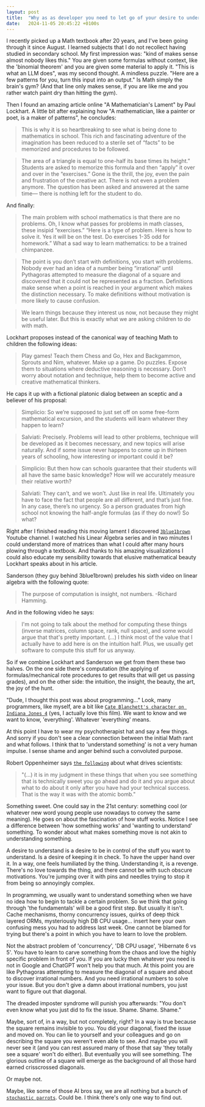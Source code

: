 ```yaml
---
layout: post
title:  "Why as as developer you need to let go of your desire to understand everything"
date:   2024-11-05 20:45:22 +0100s
---
```


I recently picked up a Math textbook after 20 years, and I've been going through it since August. I learned subjects that I do not recollect having studied in secondary school. My first impression was: "kind of makes sense almost nobody likes this." You are given some formulas without context, like the 'binomial theorem' and you are given some material to apply it. "This is what an LLM does", was my second thought. A mindless puzzle. "Here are a few patterns for you, turn this input into an output." Is Math simply the brain's gym? (And that line only makes sense, if you are like me and you rather watch paint dry than hitting the gym).

Then I found an amazing article online "A Mathematician's Lament" by Paul Lockhart. A little bit after explaining how "A mathematician, like a painter or poet, is a maker of patterns", he concludes:
> This is why it is so heartbreaking to see what is being done to mathematics in school. This rich and fascinating adventure of the imagination has been reduced to a sterile set of “facts” to be memorized and procedures to be followed.  

> The area of a triangle is equal to one-half its base times its height.” Students are asked to memorize this formula and then “apply” it over and over in the “exercises.” Gone is the thrill, the joy, even the pain and frustration of the creative act. There is not even a problem anymore. The question has been asked and answered at the same time— there is nothing left for the student to do.

And finally:
> The main problem with school mathematics is that there are no problems. Oh, I know what passes for problems in math classes, these insipid “exercises.” “Here is a type of problem. Here is how to solve it. Yes it will be on the test. Do exercises 1-35 odd for homework.” What a sad way to learn mathematics: to be a trained chimpanzee.  

> The point is you don’t start with definitions, you start with problems. Nobody ever had an idea of a number being “irrational” until Pythagoras attempted to measure the diagonal of a square and discovered that it could not be represented as a fraction. Definitions make sense when a point is reached in your argument which makes the distinction necessary. To make definitions without motivation is more likely to cause confusion.  

> We learn things because they interest us now, not because they might be useful later. But this is exactly what we are asking children to do with math.  

Lockhart proposes instead of the canonical way of teaching Math to children the following ideas:
> Play games! Teach them Chess and Go, Hex and Backgammon, Sprouts and Nim, whatever. Make up a game. Do puzzles. Expose them to situations where deductive reasoning is necessary. Don’t worry about notation and technique, help them to become active and creative mathematical thinkers.

He caps it up with a fictional platonic dialog between an sceptic and a believer of his proposal:
> Simplicio: So we’re supposed to just set off on some free-form mathematical excursion, and the students will learn whatever they happen to learn?  

> Salviati: Precisely. Problems will lead to other problems, technique will be developed as it becomes necessary, and new topics will arise naturally. And if some issue never happens to come up in thirteen years of schooling, how interesting or important could it be?  

> Simplicio: But then how can schools guarantee that their students will all have the same basic knowledge? How will we accurately measure their relative worth?  

> Salviati: They can’t, and we won’t. Just like in real life. Ultimately you have to face the fact that people are all different, and that’s just fine. In any case, there’s no urgency. So a person graduates from high school not knowing the half-angle formulas (as if they do now!) So what? 

Right after I finished reading this moving lament I discovered [`3blue1brown`][3blue1brown] Youtube channel. I watched his Linear Algebra series and in two minutes I could understand more of matrices than what I could after many hours plowing through a textbook. And thanks to his amazing visualizations I could also educate my sensibility towards that elusive mathematical beauty Lockhart speaks about in his article. 

Sanderson (they guy behind 3blue1brown) preludes his sixth video on linear algebra with the following quote:
> The purpose of computation is insight, not numbers. -Richard Hamming.

And in the following video he says:
> I'm not going to talk about the method for computing these things (inverse matrices, column space, rank, null space), and some would argue that that's pretty important. (...) I think most of the value that I actually have to add here is on the intuition half. Plus, we usually get software to compute this stuff for us anyway.

So if we combine Lockhart and Sanderson we get from them these two halves. On the one side there's computation (the applying of formulas/mechanical rote procedures to get results that will get us passing grades), and on the other side: the intuition, the insight, the beauty, the art, the joy of the hunt.

"Dude, I thought this post was about programming..." Look, many programmers, like myself, are a bit like [`Cate Blanchett's character on Indiana Jones 4`][I want to know] (yes, I actually love this film). We want to know and we want to know, 'everything'. Whatever 'everything' means. 

At this point I have to wear my psychotherapist hat and say a few things. And sorry if you don't see a clear connection between the initial Math rant and what follows. I think that to 'understand something' is not a very human impulse. I sense shame and anger behind such a convoluted purpose. 

Robert Oppenheimer says [`the following`][sweet] about what drives scientists:
> "(...) it is in my judgment in these things that when you see something that is technically sweet you go ahead and do it and you argue about what to do about it only after you have had your technical success. That is the way it was with the atomic bomb."

Something sweet. One could say in the 21st century: something cool (or whatever new word young people use nowadays to convey the same meaning). He goes on about the fascination of how stuff works. Notice I see a difference between 'how something works' and 'wanting to understand' something. To wonder about what makes something move is not akin to understanding something. 

A desire to understand is a desire to be in control of the stuff you want to understand. Is a desire of keeping it in check. To have the upper hand over it. In a way, one feels humiliated by the thing. Understanding it, is a revenge. There's no love towards the thing, and there cannot be with such obscure motivations. You're jumping over it with pins and needles trying to stop it from being so annoyingly complex.

In programming, we usually want to understand something when we have no idea how to begin to tackle a certain problem. So we think that going through 'the fundamentals' will be a good first step. But usually it isn't. Cache mechanisms, thorny concurrency issues, quirks of deep thick layered ORMs, mysteriously high DB CPU usage... insert here your own confusing mess you had to address last week. One cannot be blamed for trying but there's a point in which you have to learn to love the problem.

Not the abstract problem of 'concurrency', 'DB CPU usage', 'Hibernate 6 vs 5'. You have to learn to carve something from the chaos and love the highly specific problem in front of you. If you are lucky then whatever you need is not in Google and ChatGPT won't help you that much. At this point you are like Pythagoras attempting to measure the diagonal of a square and about to discover irrational numbers. And you need irrational numbers to solve your issue. But you don't give a damn about irrational numbers, you just want to figure out that diagonal. 

The dreaded imposter syndrome will punish you afterwards: "You don't even know what you just did to fix the issue. Shame. Shame. Shame." 

Maybe, sort of, in a way, but not completely, right? In a way is true because the square remains invisible to you. You did your diagonal, fixed the issue and moved on. You can lie to yourself and your colleagues and go on describing the square you weren't even able to see. And maybe you will never see it (and you can rest assured many of those that say 'they totally see a square' won't do either). But eventually you will see something. The glorious outline of a square will emerge as the background of all those hard earned crisscrossed diagonals. 

Or maybe not. 

Maybe, like some of those AI bros say, we are all nothing but a bunch of [`stochastic parrots`][parrots]. Could be. I think there's only one way to find out. 

[3blue1brown]: https://www.youtube.com/@3blue1brown
[I want to know]: https://www.youtube.com/watch?v=ohnkD-gjNVQ
[sweet]: https://ask.metafilter.com/263561/What-did-Robert-Oppenheimer-say-about-scientists-drive-to-get-results
[parrots]: https://en.wikipedia.org/wiki/Stochastic_parrot